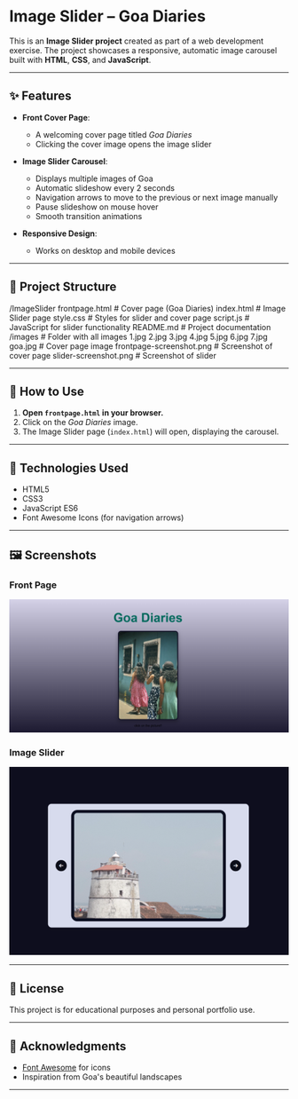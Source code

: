# Image Slider – Goa Diaries

This is an **Image Slider project** created as part of a web development exercise. The project showcases a responsive, automatic image carousel built with **HTML**, **CSS**, and **JavaScript**.

---

## ✨ Features

- **Front Cover Page**:
  - A welcoming cover page titled *Goa Diaries*
  - Clicking the cover image opens the image slider

- **Image Slider Carousel**:
  - Displays multiple images of Goa
  - Automatic slideshow every 2 seconds
  - Navigation arrows to move to the previous or next image manually
  - Pause slideshow on mouse hover
  - Smooth transition animations

- **Responsive Design**:
  - Works on desktop and mobile devices

---

## 📂 Project Structure
/ImageSlider
frontpage.html # Cover page (Goa Diaries)
index.html # Image Slider page
style.css # Styles for slider and cover page
script.js # JavaScript for slider functionality
README.md # Project documentation
/images # Folder with all images
1.jpg
2.jpg
3.jpg
4.jpg
5.jpg
6.jpg
7.jpg
goa.jpg # Cover page image
frontpage-screenshot.png # Screenshot of cover page
slider-screenshot.png # Screenshot of slider


---

## 🚀 How to Use

1. **Open `frontpage.html` in your browser.**
2. Click on the *Goa Diaries* image.
3. The Image Slider page (`index.html`) will open, displaying the carousel.

---

## 🔧 Technologies Used

- HTML5
- CSS3
- JavaScript ES6
- Font Awesome Icons (for navigation arrows)

---

## 🖼️ Screenshots

### Front Page
![Front Page](images/frontpage-screenshot.png)

### Image Slider
![Image Slider](images/slider-screenshot.png)



---

## 📜 License

This project is for educational purposes and personal portfolio use.

---

## 🙌 Acknowledgments

- [Font Awesome](https://fontawesome.com/) for icons
- Inspiration from Goa's beautiful landscapes

---

